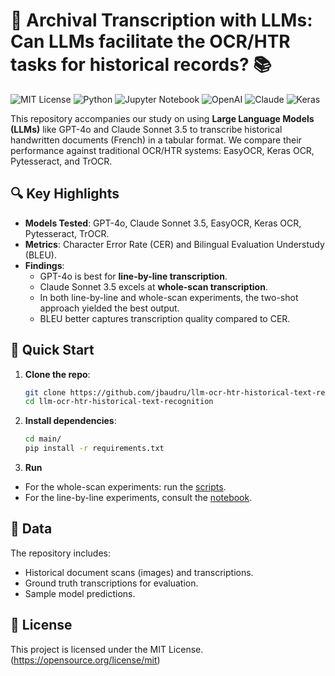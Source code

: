 # 📜 Archival Transcription with LLMs: Can LLMs facilitate the OCR/HTR tasks for historical records? 📚

![MIT License](https://img.shields.io/badge/License-MIT-green?logo=open-source-initiative&logoColor=white)
![Python](https://img.shields.io/badge/Python-3.10%2B-blue?logo=python&logoColor=white)
![Jupyter Notebook](https://img.shields.io/badge/Jupyter-Notebook-orange?logo=jupyter&logoColor=white)
![OpenAI](https://img.shields.io/badge/LLM-OpenAI_GPT--4o-purple?logo=openai&logoColor=white)
![Claude](https://img.shields.io/badge/LLM-Claude_Sonnet_3.5-yellow?logo=anthropic&logoColor=white)
![Keras](https://img.shields.io/badge/OCR-Keras-red?logo=keras&logoColor=white)

This repository accompanies our study on using **Large Language Models (LLMs)** like GPT-4o and Claude Sonnet 3.5 to transcribe historical handwritten documents (French) in a tabular format. We compare their performance against traditional OCR/HTR systems: EasyOCR, Keras OCR, Pytesseract, and TrOCR. 

## 🔍 Key Highlights
- **Models Tested**: GPT-4o, Claude Sonnet 3.5, EasyOCR, Keras OCR, Pytesseract, TrOCR.
- **Metrics**: Character Error Rate (CER) and Bilingual Evaluation Understudy (BLEU).
- **Findings**:
  - GPT-4o is best for **line-by-line transcription**.
  - Claude Sonnet 3.5 excels at **whole-scan transcription**.
  - In both line-by-line and whole-scan experiments, the two-shot approach yielded the best output. 
  - BLEU better captures transcription quality compared to CER.
  
## 🚀 Quick Start

1. **Clone the repo**:
   ```bash
   git clone https://github.com/jbaudru/llm-ocr-htr-historical-text-recognition
   cd llm-ocr-htr-historical-text-recognition

    ```

2. **Install dependencies**:
    ```bash
    cd main/
    pip install -r requirements.txt
    ```

3. **Run** 
- For the whole-scan experiments: run the [scripts](main). 
- For the line-by-line experiments, consult the [notebook](notebooks/per-line_transcription.ipynb).



## 📁 Data
The repository includes:

- Historical document scans (images) and transcriptions.
- Ground truth transcriptions for evaluation.
- Sample model predictions.

## 📜 License
This project is licensed under the MIT License. (https://opensource.org/license/mit)
